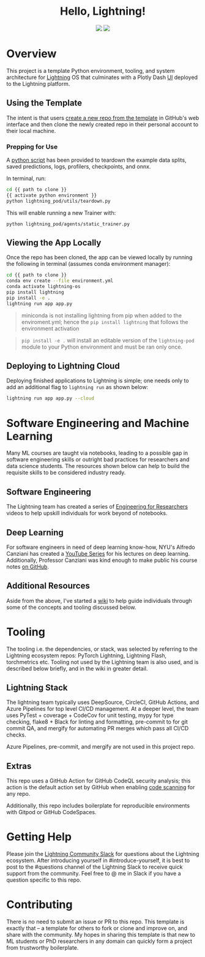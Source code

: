 <div align="center">

# Hello, Lightning!


![](https://img.shields.io/badge/PyTorch_Lightning-Ecosystem-informational?style=flat&logo=pytorchlightning&logoColor=white&color=2bbc8a)
![](https://img.shields.io/badge/Grid.ai-Cloud_Compute-informational?style=flat&logo=grid.ai&logoColor=white&color=2bbc8a)


</div>

# Overview

This project is a template Python environment, tooling, and system architecture for [Lightning](https://www.pytorchlightning.ai/) OS that culminates with a Plotly Dash [UI](https://01g616ckjfxjv7me6hp48symat.litng-ai-03.litng.ai/view/home) deployed to the Lightning platform.

## Using the Template

The intent is that users [create a new repo from the template](https://docs.github.com/en/repositories/creating-and-managing-repositories/creating-a-repository-from-a-template) in GitHub's web interface and then clone the newly created repo in their personal account to their local machine.

### Prepping for Use
A [python script](https://github.com/JustinGoheen/hello-lightning/blob/main/lightning_pod/utils/teardown.py) has been provided to teardown the example data splits, saved predictions, logs, profilers, checkpoints, and onnx.

In terminal, run:

```sh
cd {{ path to clone }}
{{ activate python environment }}
python lightning_pod/utils/teardown.py
```

This will enable running a new Trainer with:

```
python lightning_pod/agents/static_trainer.py
```

## Viewing the App Locally

Once the repo has been cloned, the app can be viewed locally by running the following in terminal (assumes conda environment manager):

```sh
cd {{ path to clone }}
conda env create --file environment.yml
conda activate lightning-os
pip install lightning
pip install -e .
lightning run app app.py
```

> miniconda is not installing lightning from pip when added to the enviroment.yml; hence the `pip install lightning` that follows the environment activation 

> `pip install -e .` will install an editable version of the `lightning-pod` module to your Python environment and must be ran only once.

## Deploying to Lightning Cloud

Deploying finished applications to Lightning is simple; one needs only to add an additional flag to `lightning run` as shown below:

```sh
lightning run app app.py --cloud
```

# Software Engineering and Machine Learning

Many ML courses are taught via notebooks, leading to a possible gap in software engineering skills or outright bad practices for researchers and data science students. The resources shown below can help to build the requisite skills to be considered industry ready.

## Software Engineering

The Lightning team has created a series of [Engineering for Researchers](https://www.pytorchlightning.ai/edu/engineering-class) videos to help upskill individuals for work beyond of notebooks.

## Deep Learning

For software engineers in need of deep learning know-how, NYU's Alfredo Canziani has created a [YouTube Series](https://www.youtube.com/playlist?list=PLLHTzKZzVU9e6xUfG10TkTWApKSZCzuBI) for his lectures on deep learning. Additionally, Professor Canziani was kind enough to make public his course notes [on GitHub](https://github.com/Atcold/NYU-DLSP21).

## Additional Resources

Aside from the above, I've started a [wiki](https://justingoheen.github.io/lightning-engineer/) to help guide individuals through some of the concepts and tooling discussed below.

# Tooling

The tooling i.e. the dependencies, or stack, was selected by referring to the Lightning ecosystem repos: PyTorch Lightning, Lightning Flash, torchmetrics etc. Tooling not used by the Lightning team is also used, and is described below briefly, and in the wiki in greater detail.

## Lightning Stack

The lightning team typically uses DeepSource, CircleCI, GitHub Actions, and Azure Pipelines for top level CI/CD management. At a deeper level, the team uses PyTest + coverage + CodeCov for unit testing, mypy for type checking, flake8 + Black for linting and formatting, pre-commit to for git commit QA, and mergify for automating PR merges which pass all CI/CD checks.

Azure Pipelines, pre-commit, and mergify are not used in this project repo.

## Extras

This repo uses a GitHub Action for GitHub CodeQL security analysis; this action is the default action set by GitHub when enabling [code scanning](https://docs.github.com/en/code-security/code-scanning/automatically-scanning-your-code-for-vulnerabilities-and-errors/about-code-scanning) for any repo.

Additionally, this repo includes boilerplate for reproducible environments with Gitpod or GitHub CodeSpaces.

# Getting Help

Please join the [Lightning Community Slack](https://join.slack.com/t/pytorch-lightning/shared_invite/zt-19m2xnz2o-hC80K2vGCoGCpP4vTh6T1g) for questions about the Lightning ecosystem. After introducing yourself in #introduce-yourself, it is best to post to the #questions channel of the Lightning Slack to receive quick support from the community. Feel free to @ me in Slack if you have a question specific to this repo.

# Contributing

There is no need to submit an issue or PR to this repo. This template is exactly that – a template for others to fork or clone and improve on, and share with the community. My hopes in sharing this template is that new to ML students or PhD researchers in any domain can quickly form a project from trustworthy boilerplate.